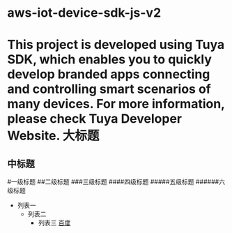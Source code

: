 # aws-iot-device-sdk-js-v2
This project is developed using Tuya SDK, which enables you to quickly develop
branded apps connecting and controlling smart scenarios of many devices.
For more information, please check Tuya Developer Website.
大标题
==
中标题
------
#一级标题
##二级标题
###三级标题
####四级标题
#####五级标题
######六级标题
* 列表一
  * 列表二
    * 列表三
[百度](http://baidu.com)
